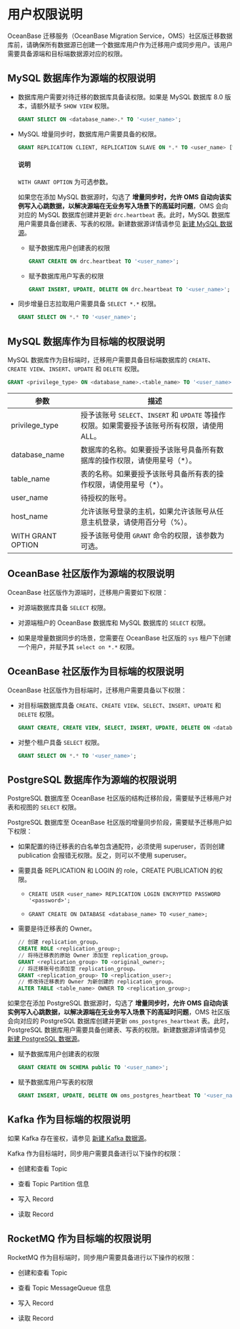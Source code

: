 # 用户权限说明

OceanBase 迁移服务（OceanBase Migration Service，OMS）社区版迁移数据库前，请确保所有数据源已创建一个数据库用户作为迁移用户或同步用户。该用户需要具备源端和目标端数据源对应的权限。

## MySQL 数据库作为源端的权限说明

* 数据库用户需要对待迁移的数据库具备读权限。如果是 MySQL 数据库 8.0 版本，请额外赋予 `SHOW VIEW` 权限。

  ```sql
  GRANT SELECT ON <database_name>.* TO '<user_name>';
  ```

* MySQL 增量同步时，数据库用户需要具备的权限。

  ```sql
  GRANT REPLICATION CLIENT, REPLICATION SLAVE ON *.* TO <user_name> [WITH GRANT OPTION];
  ```

   <main id="notice" type='explain'>
   <h4>说明</h4>
   <p><code>WITH GRANT OPTION</code> 为可选参数。</p>
   </main>

  如果您在添加 MySQL 数据源时，勾选了 **增量同步时，允许 OMS 自动向该实例写入心跳数据，以解决源端在无业务写入场景下的高延时问题**，OMS 会向对应的 MySQL 数据库创建并更新 `drc.heartbeat` 表。此时，MySQL 数据库用户需要具备创建表、写表的权限。新建数据源详情请参见 [新建 MySQL 数据源](100.create-a-data-source/200.create-a-mysql-data-source.md)。

  * 赋予数据库用户创建表的权限

      ```sql
      GRANT CREATE ON drc.heartbeat TO '<user_name>';
      ```

  * 赋予数据库用户写表的权限

      ```sql
      GRANT INSERT, UPDATE, DELETE ON drc.heartbeat TO '<user_name>';
      ```

* 同步增量日志拉取用户需要具备 `SELECT *.*` 权限。

  ```sql
  GRANT SELECT ON *.* TO '<user_name>';
  ```

## MySQL 数据库作为目标端的权限说明

MySQL 数据库作为目标端时，迁移用户需要具备目标端数据库的 `CREATE`、`CREATE VIEW`、`INSERT`、`UPDATE` 和 `DELETE` 权限。

```sql
GRANT <privilege_type> ON <database_name>.<table_name> TO '<user_name>'@'<host_name>' [WITH GRANT OPTION];
```

|        参数         |                               描述                                |
|-------------------|--------------------------------|
| privilege_type    | 授予该账号 `SELECT`、`INSERT` 和 `UPDATE` 等操作权限。如果需要授予该账号所有权限，请使用 ALL。 |
| database_name     | 数据库的名称。如果要授予该账号具备所有数据库的操作权限，请使用星号（\*）。                          |
| table_name        | 表的名称。如果要授予该账号具备所有表的操作权限，请使用星号（\*）。                              |
| user_name         | 待授权的账号。                                                         |
| host_name         | 允许该账号登录的主机，如果允许该账号从任意主机登录，请使用百分号（%）。                            |
| WITH GRANT OPTION | 授予该账号使用 `GRANT` 命令的权限，该参数为可选。                                   |

## OceanBase 社区版作为源端的权限说明

OceanBase 社区版作为源端时，迁移用户需要如下权限：

* 对源端数据库具备 `SELECT` 权限。

* 对源端租户的 OceanBase 数据库和 MySQL 数据库的 `SELECT` 权限。

* 如果是增量数据同步的场景，您需要在 OceanBase 社区版的 `sys` 租户下创建一个用户，并赋予其 `select on *.*` 权限。

## OceanBase 社区版作为目标端的权限说明

OceanBase 社区版作为目标端时，迁移用户需要具备以下权限：

* 对目标端数据库具备 `CREATE`、`CREATE VIEW`、`SELECT`、`INSERT`、`UPDATE` 和 `DELETE` 权限。

  ```sql
  GRANT CREATE, CREATE VIEW, SELECT, INSERT, UPDATE, DELETE ON <database_name>.* TO '<user_name>';
  ```
  
* 对整个租户具备 `SELECT` 权限。

  ```sql
  GRANT SELECT ON *.* TO '<user_name>';
  ```

## PostgreSQL 数据库作为源端的权限说明

PostgreSQL 数据库至 OceanBase 社区版的结构迁移阶段，需要赋予迁移用户对表和视图的 `SELECT` 权限。

PostgreSQL 数据库至 OceanBase 社区版的增量同步阶段，需要赋予迁移用户如下权限：

* 如果配置的待迁移表的白名单包含通配符，必须使用 superuser，否则创建 publication 会报错无权限。反之，则可以不使用 superuser。

* 需要具备 REPLICATION 和 LOGIN 的 role，CREATE PUBLICATION 的权限。

  * `CREATE USER <user_name> REPLICATION LOGIN ENCRYPTED PASSWORD '<password>';`

  * `GRANT CREATE ON DATABASE <database_name> TO <user_name>;`

* 需要是待迁移表的 Owner。

   ```sql
   // 创建 replication_group。
   CREATE ROLE <replication_group>;  
   // 将待迁移表的原始 Owner 添加至 replication_group。
   GRANT <replication_group> TO <original_owner>; 
   // 将迁移账号也添加至 replication_group。
   GRANT <replication_group> TO <replication_user>; 
   // 修改待迁移表的 Owner 为新创建的 replication_group。
   ALTER TABLE <table_name> OWNER TO <replication_group>; 
  ```

如果您在添加 PostgreSQL 数据源时，勾选了 **增量同步时，允许 OMS 自动向该实例写入心跳数据，以解决源端在无业务写入场景下的高延时问题**，OMS 社区版会向对应的 PostgreSQL 数据库创建并更新 `oms_postgres_heartbeat` 表。此时，PostgreSQL 数据库用户需要具备创建表、写表的权限。新建数据源详情请参见 [新建 PostgreSQL 数据源](100.create-a-data-source/900.create-a-pg-data-source.md)。

* 赋予数据库用户创建表的权限

   ```sql
   GRANT CREATE ON SCHEMA public TO '<user_name>';
   ```

* 赋予数据库用户写表的权限

   ```sql
   GRANT INSERT, UPDATE, DELETE ON oms_postgres_heartbeat TO '<user_name>';
   ```

## Kafka 作为目标端的权限说明

如果 Kafka 存在鉴权，请参见 [新建 Kafka 数据源](100.create-a-data-source/500.create-a-kafka-data-source.md)。

Kafka 作为目标端时，同步用户需要具备进行以下操作的权限：

* 创建和查看 Topic

* 查看 Topic Partition 信息

* 写入 Record

* 读取 Record

## RocketMQ 作为目标端的权限说明

RocketMQ 作为目标端时，同步用户需要具备进行以下操作的权限：

* 创建和查看 Topic

* 查看 Topic MessageQueue 信息

* 写入 Record

* 读取 Record

